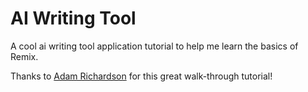 # AI Writing Tool

A cool ai writing tool application tutorial to help me learn the basics of Remix.

Thanks to [Adam Richardson](https://www.adamrichardson.dev/) for this great walk-through tutorial!